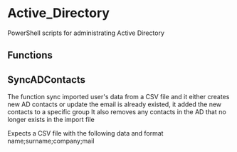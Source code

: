 # Active_Directory
PowerShell scripts for administrating Active Directory

Functions
---------
<h2>SyncADContacts</h2>
The function sync imported user's data from a CSV file and it either creates new AD contacts or update the email is already existed, it added the new contacts to a specific group
It also removes any contacts in the AD that no longer exists in the import file

Expects a CSV file with the following data and format
name;surname;company;mail


